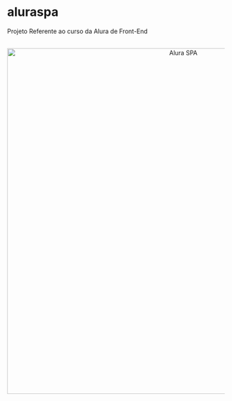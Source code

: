 # aluraspa
Projeto Referente ao curso da Alura de Front-End

</br>
<div align="center">
  <img width="800" alt="Alura SPA" src="/../../../alura/blob/main/imagens/AluraSpa-Site.jpg">
</div>
